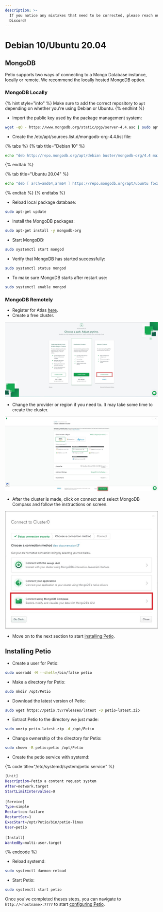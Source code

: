 ```yaml
---
description: >-
  If you notice any mistakes that need to be corrected, please reach out on
  Discord!
---
```


# Debian 10/Ubuntu 20.04

## MongoDB

Petio supports two ways of connecting to a Mongo Database instance, locally or remote. We recommend the locally hosted MongoDB option.

### **MongoDB Locally**

{% hint style="info" %}
Make sure to add the correct repository to `apt` depending on whether you're using Debian or Ubuntu.
{% endhint %}

* Import the public key used by the package management system:

```bash
wget -qO - https://www.mongodb.org/static/pgp/server-4.4.asc | sudo apt-key add -
```

* Create the /etc/apt/sources.list.d/mongodb-org-4.4.list file:

{% tabs %}
{% tab title="Debian 10" %}
```bash
echo "deb http://repo.mongodb.org/apt/debian buster/mongodb-org/4.4 main" | sudo tee /etc/apt/sources.list.d/mongodb-org-4.4.list
```
{% endtab %}

{% tab title="Ubuntu 20.04" %}
```bash
echo "deb [ arch=amd64,arm64 ] https://repo.mongodb.org/apt/ubuntu focal/mongodb-org/4.4 multiverse" | sudo tee /etc/apt/sources.list.d/mongodb-org-4.4.list
```
{% endtab %}
{% endtabs %}

* Reload local package database:

```bash
sudo apt-get update
```

* Install the MongoDB packages:

```bash
sudo apt-get install -y mongodb-org
```

* Start MongoDB:

```bash
sudo systemctl start mongod
```

* Verify that MongoDB has started successfully:

```bash
sudo systemctl status mongod
```

* To make sure MongoDB starts after restart use:

```bash
sudo systemctl enable mongod
```

### 

### MongoDB Remotely

* Register for Atlas [here](https://www.mongodb.com/cloud/atlas/register).
* Create a free cluster.

![](../../.gitbook/assets/remote_mongodb_cluster.jpg)

* Change the provider or region if you need to. It may take some time to create the cluster.

![](../../.gitbook/assets/remote_mongodb_server_region.jpg)

* After the cluster is made, click on connect and select MongoDB Compass and follow the instructions on screen.

![](../../.gitbook/assets/remote_mongodb_compass.jpg)

* Move on to the next section to start [installing Petio](debian-ubuntu.md#installing-petio).

## Installing Petio

* Create a user for Petio:

```bash
sudo useradd -M --shell=/bin/false petio
```

* Make a directory for Petio:

```bash
sudo mkdir /opt/Petio
```

* Download the latest version of Petio:

```bash
sudo wget https://petio.tv/releases/latest -O petio-latest.zip
```

* Extract Petio to the directory we just made:

```bash
sudo unzip petio-latest.zip -d /opt/Petio
```

* Change ownership of the directory for Petio:

```bash
sudo chown -R petio:petio /opt/Petio
```

* Create the petio service with systemd:

{% code title="/etc/systemd/system/petio.service" %}
```bash
[Unit]
Description=Petio a content request system
After=network.target
StartLimitIntervalSec=0

[Service]
Type=simple
Restart=on-failure
RestartSec=1
ExecStart=/opt/Petio/bin/petio-linux
User=petio

[Install]
WantedBy=multi-user.target
```
{% endcode %}

* Reload systemd:

```bash
sudo systemctl daemon-reload
```

* Start Petio:

```bash
sudo systemctl start petio
```

Once you've completed theses steps, you can navigate to `http://<hostname>:7777` to start [configuring Petio](../../configuration/first-time-setup.md).

